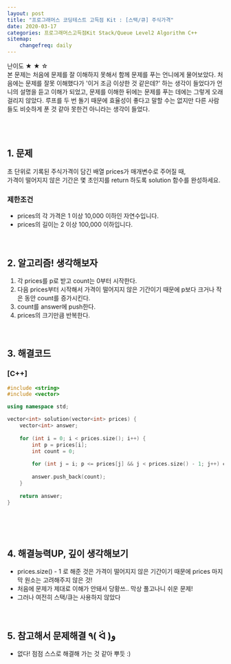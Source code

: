 ```yaml
---
layout: post
title: "프로그래머스 코딩테스트 고득점 Kit : [스택/큐] 주식가격"
date: 2020-03-17
categories: 프로그래머스고득점Kit Stack/Queue Level2 Algorithm C++
sitemap:
    changefreq: daily
---
```


난이도 ★ ★ ☆  
본 문제는 처음에 문제를 잘 이해하지 못해서 함께 문제를 푸는 언니에게 물어보았다. 처음에는 문제를 잘못 이해했다가 '이거 조금 이상한 것 같은데?' 하는 생각이 들었다가 언니의 설명을 듣고 이해가 되었고, 문제를 이해한 뒤에는 문제를 푸는 데에는 그렇게 오래 걸리지 않았다. 루프를 두 번 돌기 때문에 효율성이 좋다고 말할 수는 없지만 다른 사람들도 비슷하게 푼 것 같아 못한건 아니라는 생각이 들었다.  
<br/>

<br/>

## 1. 문제
초 단위로 기록된 주식가격이 담긴 배열 prices가 매개변수로 주어질 때,  
가격이 떨어지지 않은 기간은 몇 초인지를 return 하도록 solution 함수를 완성하세요.

### 제한조건
- prices의 각 가격은 1 이상 10,000 이하인 자연수입니다.
- prices의 길이는 2 이상 100,000 이하입니다.
<br/><br/><br/>

## 2. 알고리즘! 생각해보자
1) 각 prices를 p로 받고 count는 0부터 시작한다.  
2) 다음 prices부터 시작해서 가격이 떨어지지 않은 기간이기 때문에 p보다 크거나 작은 동안 count를 증가시킨다.  
3) count를 answer에 push한다.  
4) prices의 크기만큼 반복한다.  
<br/><br/>

## 3. 해결코드
### [C++]
```c++
#include <string>
#include <vector>

using namespace std;

vector<int> solution(vector<int> prices) {
    vector<int> answer;
    
    for (int i = 0; i < prices.size(); i++) {
        int p = prices[i];
        int count = 0;
        
        for (int j = i; p <= prices[j] && j < prices.size() - 1; j++) count ++;
        
        answer.push_back(count);
    }
    
    return answer;
}
```
<br/><br/><br/>

## 4. 해결능력UP, 깊이 생각해보기
- prices.size() - 1 로 해준 것은 가격이 떨어지지 않은 기간이기 때문에 prices 마지막 원소는 고려해주지 않은 것!
- 처음에 문제가 제대로 이해가 안돼서 당황쓰.. 막상 풀고나니 쉬운 문제!
- 그러나 여전히 스택/큐는 사용하지 않았다
<br/><br/><br/>

## 5. 참고해서 문제해결 ٩( ᐛ )و
- 없다! 점점 스스로 해결해 가는 것 같아 뿌듯 :)
<br/><br/><br/>